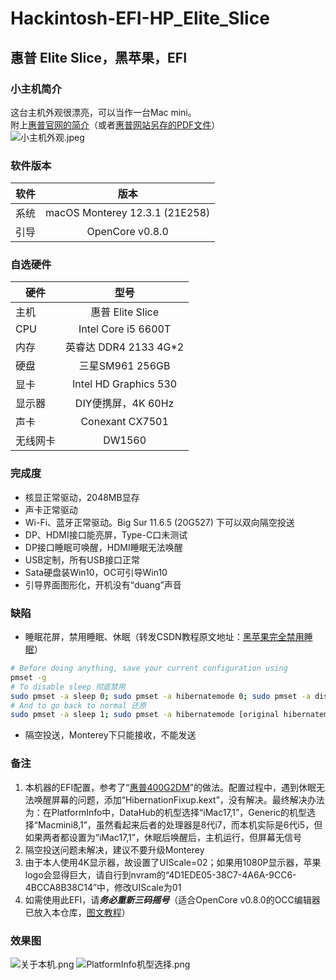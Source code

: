 # Hackintosh-EFI-HP_Elite_Slice
## 惠普 Elite Slice，黑苹果，EFI

### 小主机简介
这台主机外观很漂亮，可以当作一台Mac mini。  
附上[惠普官网的简介](https://support.hp.com/cn-zh/product/hp-elite-slice/12710078/document/c05276346)（或者[惠普网站另存的PDF文件](https://github.com/demon3434/Hackintosh-EFI-HP_Elite_Slice/blob/main/HP%20Elite%20Slice%20%E8%A7%84%E6%A0%BC%20_%20HP%C2%AE%E5%AE%A2%E6%88%B7%E6%94%AF%E6%8C%81.pdf)）  
![小主机外观.jpeg](https://github.com/demon3434/Hackintosh-EFI-HP_Elite_Slice/blob/main/%E5%B0%8F%E4%B8%BB%E6%9C%BA%E5%A4%96%E8%A7%82.jpeg "小主机外观")

### 软件版本
| 软件 | 版本 |
| --- | :--: |
| 系统 | macOS Monterey 12.3.1 (21E258) |
| 引导 | OpenCore v0.8.0 |

### 自选硬件
|   硬件    |   型号  |
| -------- | :----: |
| 主机 | 惠普 Elite Slice |
| CPU | Intel Core i5 6600T |
| 内存 | 英睿达 DDR4 2133 4G*2 |
| 硬盘 | 三星SM961 256GB |
| 显卡 | Intel HD Graphics 530 |
| 显示器 | DIY便携屏，4K 60Hz |
| 声卡 | Conexant CX7501 |
| 无线网卡 | DW1560 |

### 完成度
+ 核显正常驱动，2048MB显存
+ 声卡正常驱动
+ Wi-Fi、蓝牙正常驱动。Big Sur 11.6.5 (20G527) 下可以双向隔空投送
+ DP、HDMI接口能亮屏，Type-C口未测试
+ DP接口睡眠可唤醒，HDMI睡眠无法唤醒
+ USB定制，所有USB接口正常
+ Sata硬盘装Win10，OC可引导Win10
+ 引导界面图形化，开机没有“duang”声音

### 缺陷
+ 睡眠花屏，禁用睡眠、休眠（转发CSDN教程原文地址：[黑苹果完全禁用睡眠](https://blog.csdn.net/fjh1997/article/details/112559539)）
```bash
# Before doing anything, save your current configuration using
pmset -g
# To disable sleep 彻底禁用
sudo pmset -a sleep 0; sudo pmset -a hibernatemode 0; sudo pmset -a disablesleep 1;
# And to go back to normal 还原
sudo pmset -a sleep 1; sudo pmset -a hibernatemode [original hibernatemode value]; sudo pmset -a disablesleep 0;
```
+ 隔空投送，Monterey下只能接收，不能发送

### 备注
1. 本机器的EFI配置，参考了“[惠普400G2DM](https://github.com/demon3434/Hackintosh-EFI-HP400G2DM)”的做法。配置过程中，遇到休眠无法唤醒屏幕的问题，添加“HibernationFixup.kext”，没有解决。最终解决办法为：在PlatformInfo中，DataHub的机型选择“iMac17,1”，Generic的机型选择“Macmini8,1”，虽然看起来后者的处理器是8代i7，而本机实际是6代i5，但如果两者都设置为“iMac17,1”，休眠后唤醒后，主机运行，但屏幕无信号
2. 隔空投送问题未解决，建议不要升级Monterey
3. 由于本人使用4K显示器，故设置了UIScale=02；如果用1080P显示器，苹果logo会显得巨大，请自行到nvram的“4D1EDE05-38C7-4A6A-9CC6-4BCCA8B38C14”中，修改UIScale为01
4. 如需使用此EFI，请***务必重新三码摇号***（适合OpenCore v0.8.0的OCC编辑器已放入本仓库，[图文教程](https://blog.csdn.net/xuanxue11/article/details/107873835)）

### 效果图
![关于本机.png](https://github.com/demon3434/Hackintosh-EFI-HP400G2DM/blob/main/OpenCore%20v0.8.0%20%26%20macOS%20Big%20Sur%2011.6.5%20(20G527)%20%26%20BCM94352Z/1.%E5%85%B3%E4%BA%8E%E6%9C%AC%E6%9C%BA.png "关于本机")
![PlatformInfo机型选择.png](https://github.com/demon3434/Hackintosh-EFI-HP_Elite_Slice/blob/main/OpenCore%20v0.8.0%20%26%20macOS%20Monterey%2012.3.1%20(21E258)/2.PlatformInfo%E6%9C%BA%E5%9E%8B%E9%80%89%E6%8B%A9.png "PlatformInfo机型选择")
